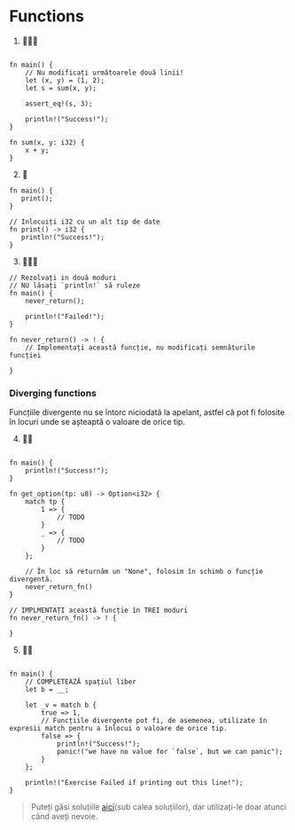 # Functions
1. 🌟🌟🌟
```rust,editable

fn main() {
    // Nu modificați următoarele două linii!
    let (x, y) = (1, 2);
    let s = sum(x, y);

    assert_eq!(s, 3);

    println!("Success!");
}

fn sum(x, y: i32) {
    x + y;
}
```


2. 🌟
```rust,editable
fn main() {
   print();
}

// Inlocuiți i32 cu un alt tip de date
fn print() -> i32 {
   println!("Success!");
}
```


3. 🌟🌟🌟

```rust,editable
// Rezolvați in două moduri
// NU lăsați `println!` să ruleze
fn main() {
    never_return();

    println!("Failed!");
}

fn never_return() -> ! {
    // Implementați această funcție, nu modificați semnăturile funcției
    
}
```

### Diverging functions 
Funcțiile divergente nu se întorc niciodată la apelant, astfel că pot fi folosite în locuri unde se așteaptă o valoare de orice tip.

4. 🌟🌟
```rust,editable

fn main() {
    println!("Success!");
}

fn get_option(tp: u8) -> Option<i32> {
    match tp {
        1 => {
            // TODO
        }
        _ => {
            // TODO
        }
    };
    
    // În loc să returnăm un "None", folosim în schimb o funcție divergentă.
    never_return_fn()
}

// IMPLMENTAȚI această funcție în TREI moduri
fn never_return_fn() -> ! {
    
}
```

5. 🌟🌟
```rust,editable

fn main() {
    // COMPLETEAZĂ spațiul liber
    let b = __;

    let _v = match b {
        true => 1,
        // Funcțiile divergente pot fi, de asemenea, utilizate în expresii match pentru a înlocui o valoare de orice tip.
        false => {
            println!("Success!");
            panic!("we have no value for `false`, but we can panic");
        }
    };

    println!("Exercise Failed if printing out this line!");
}
```

> Puteți găsi soluțiile [aici](https://github.com/sunface/rust-by-practice)(sub calea soluțiilor), dar utilizați-le doar atunci când aveți nevoie.
